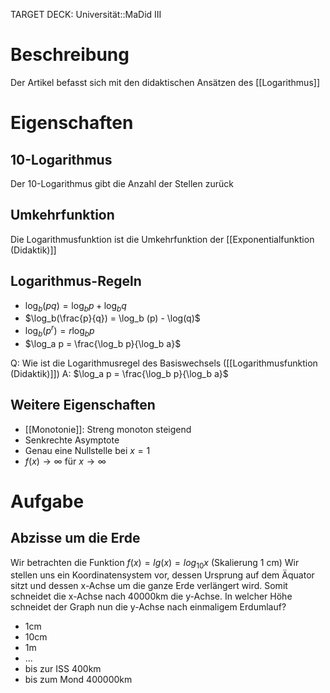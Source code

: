 TARGET DECK: Universität::MaDid III

# Beschreibung
Der Artikel befasst sich mit den didaktischen Ansätzen des [[Logarithmus]]


# Eigenschaften
## 10-Logarithmus
Der 10-Logarithmus gibt die Anzahl der Stellen zurück

## Umkehrfunktion
Die Logarithmusfunktion ist die Umkehrfunktion der [[Exponentialfunktion (Didaktik)]]

## Logarithmus-Regeln
- $\log_b(pq)=\log_b p+\log_b q$
- $\log_b(\frac{p}{q}) = \log_b (p) - \log(q)$
- $\log_b(p^r) = r\log_b p$
- $\log_a p = \frac{\log_b p}{\log_b a}$

Q: Wie ist die Logarithmusregel des Basiswechsels ([[Logarithmusfunktion (Didaktik)]])
A: $\log_a p = \frac{\log_b p}{\log_b a}$
<!--ID: 1645282094562-->


## Weitere Eigenschaften
- [[Monotonie]]: Streng monoton steigend
- Senkrechte Asymptote
- Genau eine Nullstelle bei $x =1$
- $f(x) \to \infty$ für $x \to \infty$


# Aufgabe
## Abzisse um die Erde
Wir betrachten die Funktion $f(x) = lg(x) = log_{10}x$ (Skalierung 1 cm)
Wir stellen uns ein Koordinatensystem vor, dessen Ursprung auf dem Äquator sitzt und dessen x-Achse um die ganze Erde verlängert wird. Somit schneidet die x-Achse nach 40000km die y-Achse. In welcher Höhe schneidet der Graph nun die y-Achse nach einmaligem Erdumlauf?
- 1cm
- 10cm
- 1m
- ...
- bis zur ISS 400km
- bis zum Mond 400000km
